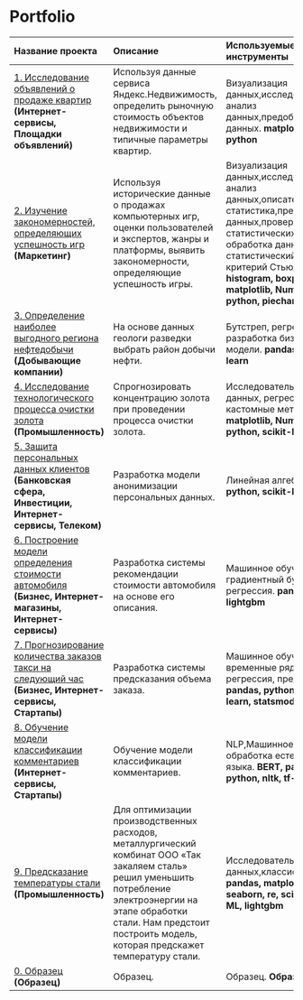 # Portfolio
| Название проекта | Описание | Используемые инструменты | 
| :---------------------- | :---------------------- | :---------------------- |
| [1. Исследование объявлений о продаже квартир](research_of_apartment_sale_ads) **(Интернет-сервисы, Площадки объявлений)**| Используя данные сервиса Яндекс.Недвижимость, определить рыночную стоимость объектов недвижимости и типичные параметры квартир. |Визуализация данных,исследовательский анализ данных,предобработка данных. **matplotlib, pandas, python**|
| [2. Изучение закономерностей, определяющих успешность игр](patterns_of_a_successful_game) **(Маркетинг)**| Используя исторические данные о продажах компьютерных игр, оценки пользователей и экспертов, жанры и платформы, выявить закономерности, определяющие успешность игры. |Визуализация данных,исследовательский анализ данных,описательная статистика,предобработка данных,проверка статистических гипотез, обработка данных, статистический тест, критерий Стьюдента. **histogram, boxplot, matplotlib, NumPy, pandas, python, piechart**|
| [3. Определение наиболее выгодного региона нефтедобычи](choosing_the_location_for_the_well) **(Добывающие компании)**| На основе данных геологи разведки выбрать район добычи нефти. |Бутстреп, регрессия, разработка бизнес-модели. **pandas, scikit-learn**|
| [4. Исследование технологического процесса очистки золота](recovery_of_gold_from_ore) **(Промышленность)**| Спрогнозировать концентрацию золота при проведении процесса очистки золота. |Исследовательский анализ данных, регрессия, кастомные метрики. **matplotlib, NumPy, pandas, python, scikit-learn**|
| [5. Защита персональных данных клиентов](protection_of_personal_data_of_clients) **(Банковская сфера, Инвестиции, Интернет-сервисы, Телеком)**| Разработка модели анонимизации персональных данных. |Линейная алгебра. **NumPy, python, scikit-learn**|
| [6. Построение модели определения стоимости автомобиля](determining_the_cost_of_cars) **(Бизнес, Интернет-магазины, Интернет-сервисы)**| Разработка системы рекомендации стоимости автомобиля на основе его описания. |Машинное обучение, градиентный бустинг, регрессия. **pandas, python, lightgbm**|
| [7. Прогнозирование количества заказов такси на следующий час](forecasting_taxi_orders) **(Бизнес, Интернет-сервисы, Стартапы)**| Разработка системы предсказания объема заказа. |Машинное обучение, временные ряды, регрессия, предсказания. **pandas, python, scikit-learn, statsmodels**|
| [8. Обучение модели классификации комментариев](a_project_for_wikishop) **(Интернет-сервисы, Стартапы)**| Обучение модели классификации комментариев. |NLP,Машинное обучение, обработка естественного языка. **BERT, pandas, python, nltk, tf-idf**|
| [9. Предсказание температуры стали](predicting_the_temperature_of_steel) **(Промышленность)**| Для оптимизации производственных расходов, металлургический комбинат ООО «Так закаляем сталь» решил уменьшить потребление электроэнергии на этапе обработки стали. Нам предстоит построить модель, которая предскажет температуру стали.|Исследовательский анализ данных,классификация. **pandas, matplotlib, numpy, seaborn, re, scikit-learn, ML, lightgbm**|
| [0. Образец](Образец) **(Образец)**| Образец. |Образец. **Образец**|

